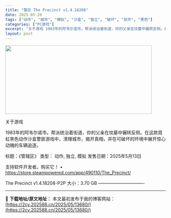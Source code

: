 ```yaml
---
title: "警区 The Precinct v1.4.18208"
date: 2025-05-20
tags: ["动作", "城市", "模拟", "沙盒", "独立", "破坏", "软件", "黑色"]
categories: ["PC游戏"]
excerpt: "关于游戏 1983年的阿韦尔诺市。帮派统治着街道，你的父亲在坟墓中辗转反侧。在这款霓虹黑色动作沙盒警匪游戏中，清理城市，揭开真相，并在可破坏的环境中展开惊心动魄的车辆追逐。 标题：《管辖区》 类型： 动作, 独立, 模拟 发售日期：2025年5月13日 支持软件开发者。购买它！ • https://&hellip;"
layout: post
---
```


<img src="https://2cy.202588.cn/wp-content/uploads/2025/05/2025052003114571.webp" alt="" width="460" height="215" class="aligncenter size-full wp-image-13659" />

关于游戏

1983年的阿韦尔诺市。帮派统治着街道，你的父亲在坟墓中辗转反侧。在这款霓虹黑色动作沙盒警匪游戏中，清理城市，揭开真相，并在可破坏的环境中展开惊心动魄的车辆追逐。

标题：《管辖区》
类型： 动作, 独立, 模拟
发售日期：2025年5月13日

支持软件开发者。购买它！
• https://store.steampowered.com/app/490110/The_Precinct/

The Precinct v1.4.18208-P2P
大小：3.70 GB
——————————- 

---
📖 **下载地址/原文地址：** 本文最初发布于我的博客网站：[https://2cy.202588.cn/2025/05/13680/](https://2cy.202588.cn/2025/05/13680/)
